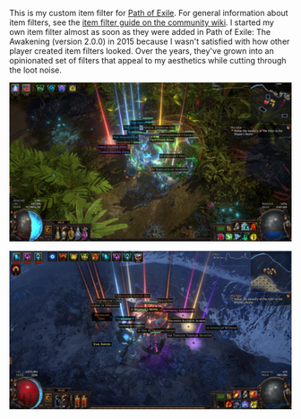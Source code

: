 This is my custom item filter for [Path of Exile](https://www.pathofexile.com/). For general information about item filters, see the [item filter guide on the community wiki](https://www.poewiki.net/wiki/Guide:Item_filter_guide). I started my own item filter almost as soon as they were added in Path of Exile: The Awakening (version 2.0.0) in 2015 because I wasn't satisfied with how other player created item filters looked. Over the years, they've grown into an opinionated set of filters that appeal to my aesthetics while cutting through the loot noise.

![A screenshot of Path of Exile demonstrating the item filter.](/AmbientImpactItemFilter/screenshot1.jpg)

![Another screenshot of Path of Exile demonstrating the item filter.](/AmbientImpactItemFilter/screenshot2.jpg)
